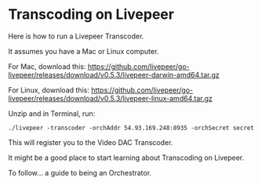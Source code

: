 # Transcoding on Livepeer

Here is how to run a Livepeer Transcoder.

It assumes you have a Mac or Linux computer.

For Mac, download this: https://github.com/livepeer/go-livepeer/releases/download/v0.5.3/livepeer-darwin-amd64.tar.gz

For Linux, download this: https://github.com/livepeer/go-livepeer/releases/download/v0.5.3/livepeer-linux-amd64.tar.gz

Unzip and in Terminal, run:

```
./livepeer -transcoder -orchAddr 54.93.169.248:8935 -orchSecret secret
```

This will register you to the Video DAC Transcoder.

It might be a good place to start learning about Transcoding on Livepeer.

To follow... a guide to being an Orchestrator.
